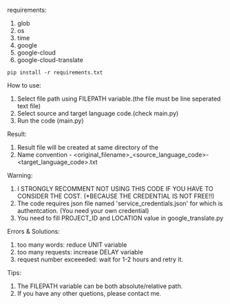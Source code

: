 requirements:
1. glob
2. os
3. time
4. google
5. google-cloud
6. google-cloud-translate

```
pip install -r requirements.txt
```
How to use:
1. Select file path using FILEPATH variable.(the file must be line seperated text file)
2. Select source and target language code.(check main.py)
3. Run the code (main.py)

Result:
1. Result file will be created at same directory of the
2. Name convention - <original_filename>_<source_language_code>-<target_language_code>.txt

Warning:
1. I STRONGLY RECOMMENT NOT USING THIS CODE IF YOU HAVE TO CONSIDER THE COST. (*BECAUSE THE CREDENTIAL IS NOT FREE!!)
2. The code requires json file named 'service_credentials.json' for which is authentcation. (You need your own credential)
3. You need to fill PROJECT_ID and LOCATION value in google_translate.py

Errors & Solutions:
1. too many words: reduce UNIT variable
2. too many requests: increase DELAY variable
3. request number exceeeded: wait for 1-2 hours and retry it.

Tips:
1. The FILEPATH variable can be both absolute/relative path.
2. If you have any other quetions, please contact me.
